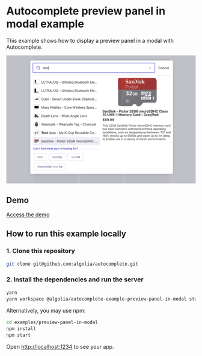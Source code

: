 # Autocomplete preview panel in modal example

This example shows how to display a preview panel in a modal with Autocomplete.

<p align="center"><img src="capture.png?raw=true" alt="A capture of the Autocomplete preview panel in modal example" /></p>

## Demo

[Access the demo](https://codesandbox.io/s/github/algolia/autocomplete/tree/master/examples/preview-panel-in-modal)

## How to run this example locally

### 1. Clone this repository

```sh
git clone git@github.com:algolia/autocomplete.git
```

### 2. Install the dependencies and run the server

```sh
yarn
yarn workspace @algolia/autocomplete-example-preview-panel-in-modal start
```

Alternatively, you may use npm:

```sh
cd examples/preview-panel-in-modal
npm install
npm start
```

Open <http://localhost:1234> to see your app.